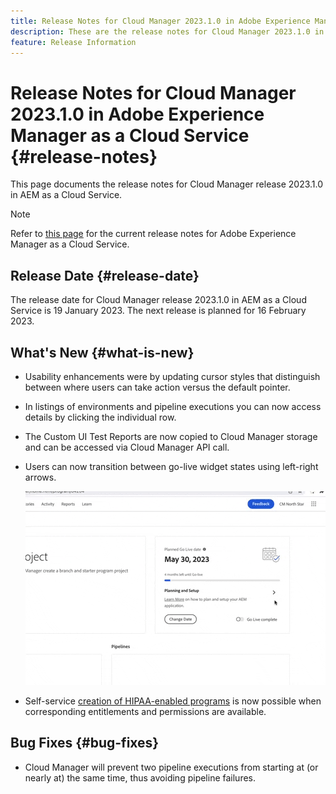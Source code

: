 ```yaml
---
title: Release Notes for Cloud Manager 2023.1.0 in Adobe Experience Manager as a Cloud Service
description: These are the release notes for Cloud Manager 2023.1.0 in AEM as a Cloud Service.
feature: Release Information
---
```


# Release Notes for Cloud Manager 2023.1.0 in Adobe Experience Manager as a Cloud Service {#release-notes}

This page documents the release notes for Cloud Manager release 2023.1.0 in AEM as a Cloud Service.

>[!NOTE]
>
>Refer to [this page](/help/release-notes/release-notes-cloud/release-notes-current.md) for the current release notes for Adobe Experience Manager as a Cloud Service.

## Release Date {#release-date}

The release date for Cloud Manager release 2023.1.0 in AEM as a Cloud Service is 19 January 2023. The next release is planned for 16 February 2023.

## What's New {#what-is-new}

* Usability enhancements were by updating cursor styles that distinguish between where users can take action versus the default pointer.

* In listings of environments and pipeline executions you can now access details by clicking the individual row.

* The Custom UI Test Reports are now copied to Cloud Manager storage and can be accessed via Cloud Manager API call.

* Users can now transition between go-live widget states using left-right arrows.

  ![Go-live widget transitions](/help/implementing/cloud-manager/release-notes/assets/go-live-transitions.gif)

* Self-service [creation of HIPAA-enabled programs](/help/implementing/cloud-manager/getting-access-to-aem-in-cloud/creating-production-programs.md) is now possible when corresponding entitlements and permissions are available.

## Bug Fixes {#bug-fixes}

* Cloud Manager will prevent two pipeline executions from starting at (or nearly at) the same time, thus avoiding pipeline failures.
